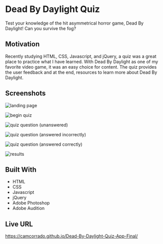 # Dead By Daylight Quiz

Test your knowledge of the hit asymmetrical horror game, Dead By Daylight! Can you survive the fog?

## Motivation

Recently studying HTML, CSS, Javascript, and jQuery, a quiz was a great place to practice what I have learned. With Dead By Daylight as one of my favorite video game, it was an easy choice for content. The quiz provides the user feedback and at the end, resources to learn more about Dead By Daylight.

## Screenshots

![landing page](https://i.imgur.com/jVxsHpF.png)

![begin quiz](https://i.imgur.com/mYebDCt.png)

![quiz question (unanswered)](https://i.imgur.com/DIsbxtA.png)

![quiz question (answered incorrectly)](https://i.imgur.com/HE7LmR0.png)

![quiz question (answered correctly)](https://i.imgur.com/hWq50gZ.png)

![results](https://i.imgur.com/A2rLayV.png)

## Built With

* HTML
* CSS
* Javascript
* jQuery
* Adobe Photoshop
* Adobe Audition


## Live URL

https://camcorrado.github.io/Dead-By-Daylight-Quiz-App-Final/